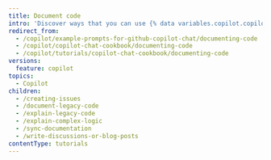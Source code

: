 ```yaml
---
title: Document code
intro: 'Discover ways that you can use {% data variables.copilot.copilot_chat %} to document your code.'
redirect_from:
  - /copilot/example-prompts-for-github-copilot-chat/documenting-code
  - /copilot/copilot-chat-cookbook/documenting-code
  - /copilot/tutorials/copilot-chat-cookbook/documenting-code
versions:
  feature: copilot
topics:
  - Copilot
children:
  - /creating-issues
  - /document-legacy-code
  - /explain-legacy-code
  - /explain-complex-logic
  - /sync-documentation
  - /write-discussions-or-blog-posts
contentType: tutorials
---
```


